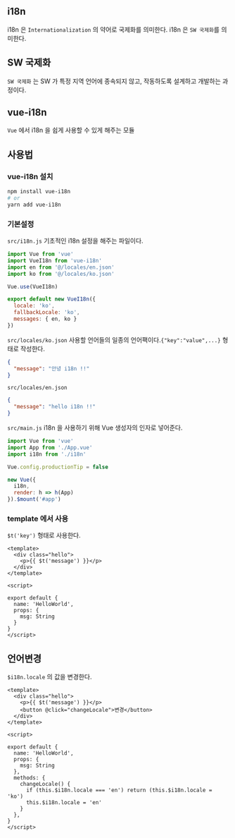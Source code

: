 ## i18n
i18n 은 `Internationalization` 의 약어로 국제화를 의미한다.
i18n 은 `SW 국제화`를 의미한다.

## SW 국제화
`SW 국제화` 는 SW 가 특정 지역 언어에 종속되지 않고, 작동하도록 설계하고 개발하는 과정이다.

## vue-i18n
`Vue` 에서 i18n 을 쉽게 사용할 수 있게 해주는 모듈

## 사용법
### vue-i18n 설치
```bash
npm install vue-i18n
# or
yarn add vue-i18n
```

### 기본설정

`src/i18n.js`
기초적인 i18n 설정을 해주는 파일이다.
```js
import Vue from 'vue'
import VueI18n from 'vue-i18n'
import en from '@/locales/en.json'
import ko from '@/locales/ko.json'

Vue.use(VueI18n)

export default new VueI18n({ 
  locale: 'ko',
  fallbackLocale: 'ko',
  messages: { en, ko }
})
```

`src/locales/ko.json` 
사용할 언어들의 일종의 언어팩이다.`{"key":"value",...}` 형태로 작성한다.
```json
{
  "message": "안녕 i18n !!"
}
```
`src/locales/en.json`
```json
{
  "message": "hello i18n !!"
}
```
`src/main.js`
i18n 을 사용하기 위해 Vue 생성자의 인자로 넣어준다.
```js
import Vue from 'vue'
import App from './App.vue'
import i18n from './i18n'

Vue.config.productionTip = false

new Vue({
  i18n,
  render: h => h(App)
}).$mount('#app')
```

### template 에서 사용
`$t('key')` 형태로 사용한다.
```vue
<template>
  <div class="hello">
    <p>{{ $t('message') }}</p>
  </div>
</template>

<script>

export default {
  name: 'HelloWorld',
  props: {
    msg: String
  }
}
</script>
```

## 언어변경
`$i18n.locale` 의 값을 변경한다.
```vue
<template>
  <div class="hello">
    <p>{{ $t('message') }}</p>
    <button @click="changeLocale">변경</button>
  </div>
</template>

<script>

export default {
  name: 'HelloWorld',
  props: {
    msg: String
  },
  methods: {
    changeLocale() {
      if (this.$i18n.locale === 'en') return (this.$i18n.locale = 'ko')
      this.$i18n.locale = 'en'
    }
  },
}
</script>
```
